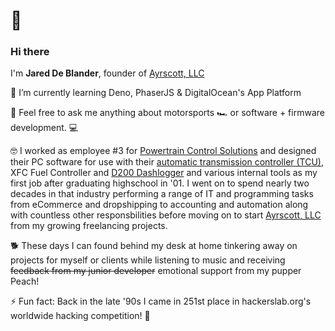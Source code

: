 # 👋
### Hi there 


I'm **Jared De Blander**, founder of [Ayrscott, LLC](https://ayrscott.com/)

🌱 I’m currently learning Deno, PhaserJS & DigitalOcean's App Platform

💬 Feel free to ask me anything about motorsports 🏎️ or software + firmware development. 💻

🤓 I worked as employee #3 for [Powertrain Control Solutions](https://www.powertraincontrolsolutions.com/) and designed their PC software for use with their [automatic transmission controller (TCU)](https://www.powertraincontrolsolutions.com/Performance_Aftermarket/Products/Transmission_Products/TCM2000_Transmission_Controller/), XFC Fuel Controller and [D200 Dashlogger](https://www.powertraincontrolsolutions.com/Performance_Aftermarket//Products/Displays/D200_Dashlogger/) and various internal tools as my first job after graduating highschool in '01.  I went on to spend nearly two decades in that industry performing a range of IT and programming tasks from eCommerce and dropshipping to accounting and automation along with countless other responsbilities before moving on to start [Ayrscott, LLC](https://ayrscott.com/) from my growing freelancing projects.

🐕 These days I can found behind my desk at home tinkering away on projects for myself or clients while listening to music and receiving ~~feedback from my junior developer~~ emotional support from my pupper Peach!

⚡ Fun fact: Back in the late '90s I came in 251st place in hackerslab.org's worldwide hacking competition! 🥷

<!--
**jwd83/jwd83** is a ✨ _special_ ✨ repository because its `README.md` (this file) appears on your GitHub profile.

Here are some ideas to get you started:

- 🔭 I’m currently working on ...
- 🌱 I’m currently learning ...
- 👯 I’m looking to collaborate on ...
- 🤔 I’m looking for help with ...
- 💬 Ask me about ...
- 📫 How to reach me: ...
- 😄 Pronouns: ...
- ⚡ Fun fact: ...
-->
